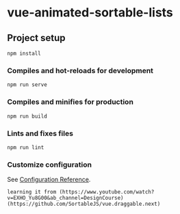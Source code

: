 # vue-animated-sortable-lists

## Project setup
```
npm install
```

### Compiles and hot-reloads for development
```
npm run serve
```

### Compiles and minifies for production
```
npm run build
```

### Lints and fixes files
```
npm run lint
```

### Customize configuration
See [Configuration Reference](https://cli.vuejs.org/config/).

```
learning it from (https://www.youtube.com/watch?v=EXHO_Yu8G00&ab_channel=DesignCourse)
(https://github.com/SortableJS/vue.draggable.next)
```